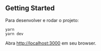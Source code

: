## Getting Started

Para desenvolver e rodar o projeto:
```
yarn
yarn dev
```

Abra [http://localhost:3000](http://localhost:3000) em seu browser.
